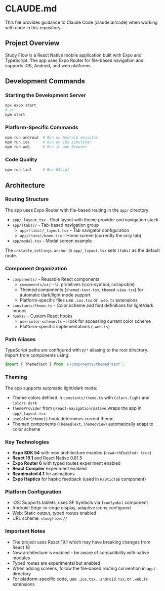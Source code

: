 # CLAUDE.md

This file provides guidance to Claude Code (claude.ai/code) when working with code in this repository.

## Project Overview

Study Flow is a React Native mobile application built with Expo and TypeScript. The app uses Expo Router for file-based navigation and supports iOS, Android, and web platforms.

## Development Commands

### Starting the Development Server
```bash
npx expo start
# or
npm start
```

### Platform-Specific Commands
```bash
npm run android  # Run on Android emulator
npm run ios      # Run on iOS simulator
npm run web      # Run in web browser
```

### Code Quality
```bash
npm run lint     # Run ESLint
```

## Architecture

### Routing Structure
The app uses Expo Router with file-based routing in the `app/` directory:
- `app/_layout.tsx` - Root layout with theme provider and navigation stack
- `app/(tabs)/` - Tab-based navigation group
  - `app/(tabs)/_layout.tsx` - Tab navigator configuration
  - `app/(tabs)/home.tsx` - Home screen (currently the only tab)
- `app/modal.tsx` - Modal screen example

The `unstable_settings.anchor` in `app/_layout.tsx` sets `(tabs)` as the default route.

### Component Organization
- `components/` - Reusable React components
  - `components/ui/` - UI primitives (icon-symbol, collapsible)
  - Themed components (`themed-text.tsx`, `themed-view.tsx`) for automatic dark/light mode support
  - Platform-specific files use `.ios.tsx` or `.web.ts` extensions
- `constants/theme.ts` - Color scheme and font definitions for light/dark modes
- `hooks/` - Custom React hooks
  - `use-color-scheme.ts` - Hook for accessing current color scheme
  - Platform-specific implementations (`.web.ts`)

### Path Aliases
TypeScript paths are configured with `@/*` aliasing to the root directory. Import from components using:
```typescript
import { ThemedText } from '@/components/themed-text';
```

### Theming
The app supports automatic light/dark mode:
- Theme colors defined in `constants/theme.ts` with `Colors.light` and `Colors.dark`
- `ThemeProvider` from `@react-navigation/native` wraps the app in `app/_layout.tsx`
- `useColorScheme()` hook determines current theme
- Themed components (`ThemedText`, `ThemedView`) automatically adapt to color scheme

### Key Technologies
- **Expo SDK 54** with new architecture enabled (`newArchEnabled: true`)
- **React 19.1** and React Native 0.81.5
- **Expo Router 6** with typed routes experiment enabled
- **React Compiler** experiment enabled
- **Reanimated 4.1** for animations
- **Expo Haptics** for haptic feedback (used in `HapticTab` component)

### Platform Configuration
- iOS: Supports tablets, uses SF Symbols via `IconSymbol` component
- Android: Edge-to-edge display, adaptive icons configured
- Web: Static output, typed routes enabled
- URL scheme: `studyflow://`

### Important Notes
- The project uses React 19.1 which may have breaking changes from React 18
- New architecture is enabled - be aware of compatibility with native modules
- Typed routes are experimental but enabled
- When adding screens, follow the file-based routing convention in `app/` directory
- For platform-specific code, use `.ios.tsx`, `.android.tsx`, or `.web.ts` extensions
